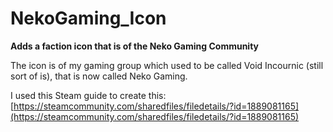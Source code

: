 # NekoGaming_Icon
**Adds a faction icon that is of the Neko Gaming Community**

The icon is of my gaming group which used to be called Void Incournic (still sort of is), that is now called Neko Gaming.

I used this Steam guide to create this: [https://steamcommunity.com/sharedfiles/filedetails/?id=1889081165](https://steamcommunity.com/sharedfiles/filedetails/?id=1889081165)
